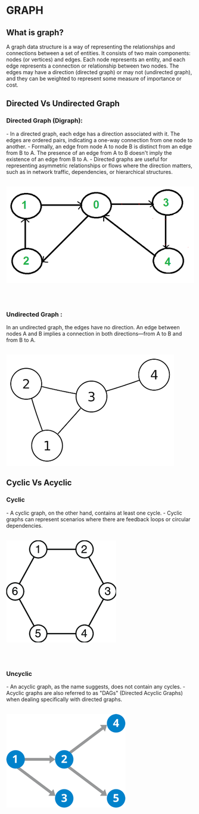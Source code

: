 # GRAPH

## What is graph?

A graph data structure is a way of representing the relationships and connections between a set of entities. It consists of two main components: nodes (or vertices) and edges. Each node represents an entity, and each edge represents a connection or relationship between two nodes. The edges may have a direction (directed graph) or may not (undirected graph), and they can be weighted to represent some measure of importance or cost.

## Directed Vs Undirected Graph

<h3>Directed Graph (Digraph):</h3>
- In a directed graph, each edge has a direction associated with it. The edges are ordered pairs, indicating a one-way connection from one node to another.
- Formally, an edge from node A to node B is distinct from an edge from B to A. The presence of an edge from A to B doesn't imply the existence of an edge from B to A.
- Directed graphs are useful for representing asymmetric relationships or flows where the direction matters, such as in network traffic, dependencies, or hierarchical structures.
<br>
<br>

![View Design](assets/directed-graph.png)

<br>
<br>

<h3>Undirected Graph :</h3>
In an undirected graph, the edges have no direction. An edge between nodes A and B implies a connection in both directions—from A to B and from B to A.
<br>
<br>

![View Design](assets/undirected-graph.png)

## Cyclic Vs Acyclic

<h3>Cyclic</h3>
- A cyclic graph, on the other hand, contains at least one cycle.
- Cyclic graphs can represent scenarios where there are feedback loops or circular dependencies.
<br>
<br>

![View Design](assets/cyclic-graph.png)

<br>
<br>

<h3>Uncyclic</h3>
- An acyclic graph, as the name suggests, does not contain any cycles.
- Acyclic graphs are also referred to as "DAGs" (Directed Acyclic Graphs) when dealing specifically with directed graphs.
<br>
<br>

![View Design](assets/uncyclic-graph.png)
